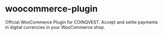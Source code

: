 # woocommerce-plugin
Official WooCommerce Plugin for COINQVEST. Accept and settle payments in digital currencies in your WooCommerce shop.
